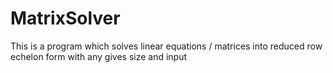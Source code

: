 # MatrixSolver

This is a program which solves linear equations / matrices into reduced row echelon form with any gives size
and input

